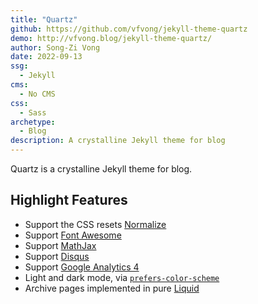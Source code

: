```yaml
---
title: "Quartz"
github: https://github.com/vfvong/jekyll-theme-quartz
demo: http://vfvong.blog/jekyll-theme-quartz/
author: Song-Zi Vong
date: 2022-09-13
ssg:
  - Jekyll
cms:
  - No CMS
css:
  - Sass 
archetype:
  - Blog
description: A crystalline Jekyll theme for blog
---
```


Quartz is a crystalline Jekyll theme for blog.

## Highlight Features

- Support the CSS resets [Normalize](https://github.com/necolas/normalize.css)
- Support [Font Awesome](https://fontawesome.com/)
- Support [MathJax](https://www.mathjax.org/)
- Support [Disqus](https://disqus.com/)
- Support [Google Analytics 4](https://analytics.google.com/analytics/web/)
- Light and dark mode, via [`prefers-color-scheme`](https://web.dev/prefers-color-scheme/)
- Archive pages implemented in pure [Liquid](https://shopify.github.io/liquid/)
